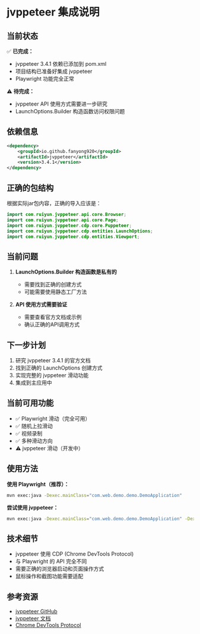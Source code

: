 # jvppeteer 集成说明

## 当前状态

✅ **已完成：**
- jvppeteer 3.4.1 依赖已添加到 pom.xml
- 项目结构已准备好集成 jvppeteer
- Playwright 功能完全正常

⚠️ **待完成：**
- jvppeteer API 使用方式需要进一步研究
- LaunchOptions.Builder 构造函数访问权限问题

## 依赖信息

```xml
<dependency>
    <groupId>io.github.fanyong920</groupId>
    <artifactId>jvppeteer</artifactId>
    <version>3.4.1</version>
</dependency>
```

## 正确的包结构

根据实际jar包内容，正确的导入应该是：

```java
import com.ruiyun.jvppeteer.api.core.Browser;
import com.ruiyun.jvppeteer.api.core.Page;
import com.ruiyun.jvppeteer.cdp.core.Puppeteer;
import com.ruiyun.jvppeteer.cdp.entities.LaunchOptions;
import com.ruiyun.jvppeteer.cdp.entities.Viewport;
```

## 当前问题

1. **LaunchOptions.Builder 构造函数是私有的**
   - 需要找到正确的创建方式
   - 可能需要使用静态工厂方法

2. **API 使用方式需要验证**
   - 需要查看官方文档或示例
   - 确认正确的API调用方式

## 下一步计划

1. 研究 jvppeteer 3.4.1 的官方文档
2. 找到正确的 LaunchOptions 创建方式
3. 实现完整的 jvppeteer 滑动功能
4. 集成到主应用中

## 当前可用功能

- ✅ Playwright 滑动（完全可用）
- ✅ 随机上拉滑动
- ✅ 视频录制
- ✅ 多种滑动方向
- ⚠️ jvppeteer 滑动（开发中）

## 使用方法

**使用 Playwright（推荐）：**
```bash
mvn exec:java -Dexec.mainClass="com.web.demo.demo.DemoApplication"
```

**尝试使用 jvppeteer：**
```bash
mvn exec:java -Dexec.mainClass="com.web.demo.demo.DemoApplication" -Dexec.args="jvppeteer"
```

## 技术细节

- jvppeteer 使用 CDP (Chrome DevTools Protocol)
- 与 Playwright 的 API 完全不同
- 需要正确的浏览器启动和页面操作方式
- 鼠标操作和截图功能需要适配

## 参考资源

- [jvppeteer GitHub](https://github.com/fanyong920/jvppeteer)
- [jvppeteer 文档](https://fanyong920.github.io/jvppeteer/)
- [Chrome DevTools Protocol](https://chromedevtools.github.io/devtools-protocol/)



